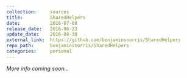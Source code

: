 ```yaml
---
collection:     sources
title:          SharedHelpers
date:           2016-07-08
release_date:   2016-06-23
update_date:    2016-08-30
external_link:  https://github.com/benjaminsnorris/SharedHelpers
repo_path:      benjaminsnorris/SharedHelpers
categories:     personal
---
```


_More info coming soon…_
